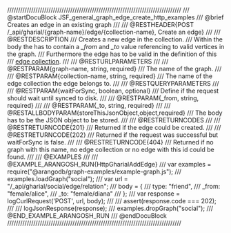 ////////////////////////////////////////////////////////////////////////////////
/// @startDocuBlock JSF_general_graph_edge_create_http_examples
/// @brief Creates an edge in an existing graph
///
/// @RESTHEADER{POST /_api/gharial/{graph-name}/edge/{collection-name}, Create an edge}
/// 
/// @RESTDESCRIPTION
/// Creates a new edge in the collection.
/// Within the body the has to contain a *\_from* and *\_to* value referencing to valid vertices in the graph.
/// Furthermore the edge has to be valid in the definition of this
/// [edge collection](../Glossary/README.md#edge-collection).
/// 
/// @RESTURLPARAMETERS
/// 
/// @RESTPARAM{graph-name, string, required}
/// The name of the graph.
/// 
/// @RESTPARAM{collection-name, string, required} 
/// The name of the edge collection the edge belongs to.
/// 
/// @RESTQUERYPARAMETERS
/// 
/// @RESTPARAM{waitForSync, boolean, optional}
/// Define if the request should wait until synced to disk.
/// 
/// @RESTPARAM{_from, string, required}
/// 
/// @RESTPARAM{_to, string, required}
/// 
/// @RESTALLBODYPARAM{storeThisJsonObject,object,required}
/// The body has to be the JSON object to be stored.
/// 
/// @RESTRETURNCODES
/// 
/// @RESTRETURNCODE{201}
/// Returned if the edge could be created.
/// 
/// @RESTRETURNCODE{202}
/// Returned if the request was successful but waitForSync is false.
/// 
/// @RESTRETURNCODE{404}
/// Returned if no graph with this name, no edge collection or no edge with this id could be found.
/// 
/// @EXAMPLES
/// 
/// @EXAMPLE_ARANGOSH_RUN{HttpGharialAddEdge}
///   var examples = require("@arangodb/graph-examples/example-graph.js");
///   examples.loadGraph("social");
///   var url = "/_api/gharial/social/edge/relation";
///   body = {
///     type: "friend",
///     _from: "female/alice",
///     _to: "female/diana"
///   };
///   var response = logCurlRequest('POST', url, body);
///
///   assert(response.code === 202);
///
///   logJsonResponse(response);
///   examples.dropGraph("social");
/// @END_EXAMPLE_ARANGOSH_RUN
/// @endDocuBlock
////////////////////////////////////////////////////////////////////////////////
